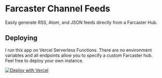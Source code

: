 # Farcaster Channel Feeds

Easily generate RSS, Atom, and JSON feeds directly from a Farcaster Hub.

## Deploying

I run this app on Vercel Serverless Functions. There are no environment variables and all endpoints allow you to specify a custom Farcaster hub. Feel free to deploy your own instance.

[![Deploy with Vercel](https://vercel.com/button)](https://vercel.com/new/clone?repository-url=https%3A%2F%2Fgithub.com%2Fgskril%2Ffarcaster-hub-feeds&demo-title=Farcaster%20Hub%20Feeds&demo-url=https%3A%2F%2Ffeeds.fcstr.xyz)
